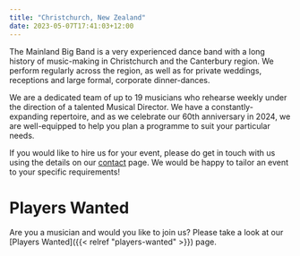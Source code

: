 ```yaml
---
title: "Christchurch, New Zealand"
date: 2023-05-07T17:41:03+12:00
---
```


The Mainland Big Band is a very experienced dance band with a long history of music-making in Christchurch and the Canterbury region. We perform regularly across the region, as well as for private weddings, receptions and large formal, corporate dinner-dances.

We are a dedicated team of up to 19 musicians who rehearse weekly under the direction of a talented Musical Director. We have a constantly-expanding repertoire, and as we celebrate our 60th anniversary in 2024, we are well-equipped to help you plan a programme to suit your particular needs. 

If you would like to hire us for your event, please do get in touch with us using the details on our [contact](/contact) page</a>. We would be happy to tailor an event to your specific requirements!

# Players Wanted
Are you a musician and would you like to join us? Please take a look at our [Players Wanted]({{< relref "players-wanted" >}}) page.

